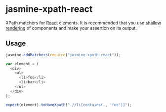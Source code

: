 # jasmine-xpath-react

XPath matchers for [React][react] elements. It is recommended that you use
[shallow rendering][shallow-rendering] of components and make your assertion on
its output.

[react]: http://facebook.github.io/react/
[shallow-rendering]: https://facebook.github.io/react/docs/test-utils.html#shallow-rendering

## Usage

```javascript
jasmine.addMatchers(require("jasmine-xpath-react"));
```

```javascript
var element = (
  <div>
    <ul>
      <li>foo</li>
      <li>bar</li>
    </ul>
  </div>
);

expect(element).toHaveXpath(".//li[contains(., 'foo')]");
```
